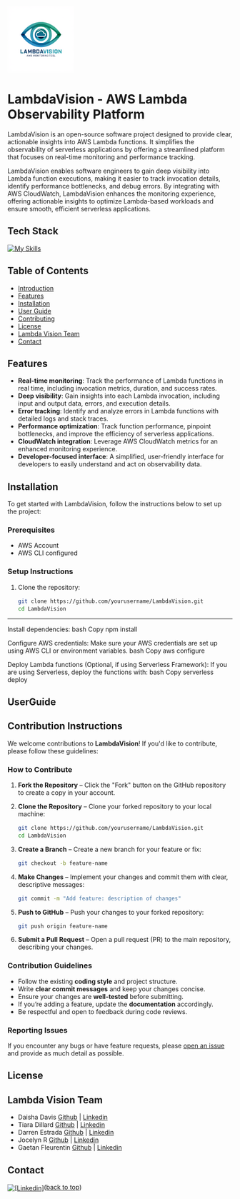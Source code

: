 <img src="client/assets/lambda-logo.png" alt="Logo" width="150">

# LambdaVision - AWS Lambda Observability Platform

LambdaVision is an open-source software project designed to provide clear, actionable insights into AWS Lambda functions. It simplifies the observability of serverless applications by offering a streamlined platform that focuses on real-time monitoring and performance tracking.

LambdaVision enables software engineers to gain deep visibility into Lambda function executions, making it easier to track invocation details, identify performance bottlenecks, and debug errors. By integrating with AWS CloudWatch, LambdaVision enhances the monitoring experience, offering actionable insights to optimize Lambda-based workloads and ensure smooth, efficient serverless applications.


## Tech Stack 
[![My Skills](https://skillicons.dev/icons?i=react,nodejs,express,tailwind,mongodb,webpack,d3,aws,jest)](https://skillicons.dev)  



## Table of Contents 
- [Introduction](#introduction) 
- [Features](#features)
- [Installation](#installation) 
- [User Guide](#UserGuide) 
- [Contributing](#ContributionInstructions)
- [License](#license)
- [Lambda Vision Team](#LambdaVisionTeam)
- [Contact](#Contact)

## Features

- **Real-time monitoring**: Track the performance of Lambda functions in real time, including invocation metrics, duration, and success rates.
- **Deep visibility**: Gain insights into each Lambda invocation, including input and output data, errors, and execution details.
- **Error tracking**: Identify and analyze errors in Lambda functions with detailed logs and stack traces.
- **Performance optimization**: Track function performance, pinpoint bottlenecks, and improve the efficiency of serverless applications.
- **CloudWatch integration**: Leverage AWS CloudWatch metrics for an enhanced monitoring experience.
- **Developer-focused interface**: A simplified, user-friendly interface for developers to easily understand and act on observability data.

## Installation

To get started with LambdaVision, follow the instructions below to set up the project:

### Prerequisites

- AWS Account
- AWS CLI configured

### Setup Instructions

1. Clone the repository:
   ```bash
   git clone https://github.com/yourusername/LambdaVision.git
   cd LambdaVision
_______________

Install dependencies:
bash
Copy
npm install

Configure AWS credentials: Make sure your AWS credentials are set up using AWS CLI or environment variables.
bash
Copy
aws configure

Deploy Lambda functions (Optional, if using Serverless Framework): If you are using Serverless, deploy the functions with:
bash
Copy
serverless deploy

## UserGuide

## Contribution Instructions 

We welcome contributions to **LambdaVision**! If you'd like to contribute, please follow these guidelines:  

### How to Contribute  
1. **Fork the Repository** – Click the "Fork" button on the GitHub repository to create a copy in your account.  

2. **Clone the Repository** – Clone your forked repository to your local machine:  
   ```bash
   git clone https://github.com/yourusername/LambdaVision.git
   cd LambdaVision
   ```
3. **Create a Branch** – Create a new branch for your feature or fix:  
   ```bash
   git checkout -b feature-name
   ```
4. **Make Changes** – Implement your changes and commit them with clear, descriptive messages:  
   ```bash
   git commit -m "Add feature: description of changes"
   ```
5. **Push to GitHub** – Push your changes to your forked repository:  
   ```bash
   git push origin feature-name
   ```
6. **Submit a Pull Request** – Open a pull request (PR) to the main repository, describing your changes.  

### Contribution Guidelines  
- Follow the existing **coding style** and project structure.  
- Write **clear commit messages** and keep your changes concise.  
- Ensure your changes are **well-tested** before submitting.  
- If you’re adding a feature, update the **documentation** accordingly.  
- Be respectful and open to feedback during code reviews.  

### Reporting Issues  
If you encounter any bugs or have feature requests, please [open an issue](https://github.com/yourusername/LambdaVision/issues) and provide as much detail as possible.  

## License

## Lambda Vision Team
- Daisha Davis [Github](https://github.com/daishadavis) | [Linkedin]()
- Tiara Dillard [Github](http://github.com/yosoytiara/) | [Linkedin]()
- Darren Estrada [Github](https://github.com/darrenestrada) | [Linkedin]()
- Jocelyn R [Github](https://github.com/1JocelynR) | [Linkedin]()
- Gaetan Fleurentin [Github](https://github.com/Gfleurentin) | [Linkedin]()


## Contact
<a href="https://www.linkedin.com/company/lambdavision/" target="blank">
 <img align="center" src="https://img.shields.io/badge/LinkedIn-0077B5?style=for-the-badge&logo=linkedin&logoColor=white" alt="[Linkedin]" /></a
 
<p align="right">(<a href="#readme-top">back to top</a>)</p>